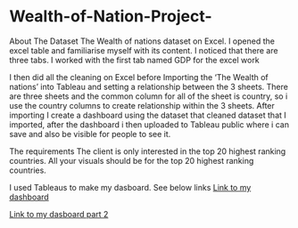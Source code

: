 # Wealth-of-Nation-Project-

About The Dataset 
The Wealth of nations dataset on Excel. I opened the excel table and familiarise myself with its content. I noticed that there are three tabs. I worked with the first tab named GDP for the excel work

I then did all the cleaning on Excel before Importing the ‘The Wealth of nations’ into Tableau and setting a relationship between the 3 sheets. 
There are three sheets and the common column for all of the sheet is country, so i use the country columns to create relationship within the 3 sheets.
After importing I create a dashboard using the dataset that cleaned dataset that I imported, after the dashboard i then uploaded to Tableau public where i can save and also be visible for people to see it. 

The requirements The client is only interested in the top 20 highest ranking countries. All your visuals should be for the top 20 highest ranking countries.

I used Tableaus to make my dasboard. See below links 
[Link to my dashboard](https://public.tableau.com/views/WealthOfNations3/Dashboard2?:language=en-GB&:display_count=n&:origin=viz_share_link)

[Link to my dasboard part 2](https://public.tableau.com/views/WealthOfNations3part2/Dashboard3?:language=en-GB&:display_count=n&:origin=viz_share_link)
